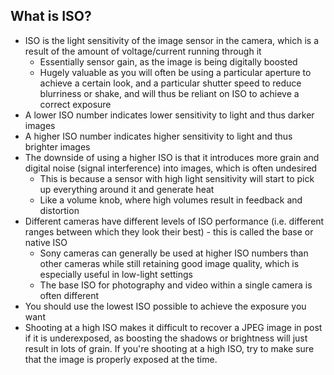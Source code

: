 ## What is ISO?

- ISO is the light sensitivity of the image sensor in the camera, which is a result of the amount of voltage/current running through it
	- Essentially sensor gain, as the image is being digitally boosted
	- Hugely valuable as you will often be using a particular aperture to achieve a certain look, and a particular shutter speed to reduce blurriness or shake, and will thus be reliant on ISO to achieve a correct exposure
- A lower ISO number indicates lower sensitivity to light and thus darker images
- A higher ISO number indicates higher sensitivity to light and thus brighter images
- The downside of using a higher ISO is that it introduces more grain and digital noise (signal interference) into images, which is often undesired
	- This is because a sensor with high light sensitivity will start to pick up everything around it and generate heat
	- Like a volume knob, where high volumes result in feedback and distortion
- Different cameras have different levels of ISO performance (i.e. different ranges between which they look their best) - this is called the base or native ISO
	- Sony cameras can generally be used at higher ISO numbers than other cameras while still retaining good image quality, which is especially useful in low-light settings
	- The base ISO for photography and video within a single camera is often different
- You should use the lowest ISO possible to achieve the exposure you want
- Shooting at a high ISO makes it difficult to recover a JPEG image in post if it is underexposed, as boosting the shadows or brightness will just result in lots of grain. If you're shooting at a high ISO, try to make sure that the image is properly exposed at the time.